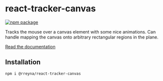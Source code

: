 # react-tracker-canvas
[![npm package][npm-badge]][npm]

Tracks the mouse over a canvas element with some nice animations.
Can handle mapping the canvas onto arbitrary rectangular regions in the plane.

[Read the documentation](https://raphaelreyna.works/react-tracker-canvas/)

## Installation
` npm i @rreyna/react-tracker-canvas `

[npm-badge]: https://img.shields.io/npm/v/npm-package.png?style=flat-square
[npm]: https://www.npmjs.org/package/npm-package


